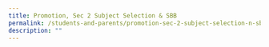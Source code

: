 ```yaml
---
title: Promotion, Sec 2 Subject Selection & SBB
permalink: /students-and-parents/promotion-sec-2-subject-selection-n-sbb/
description: ""
---
```

